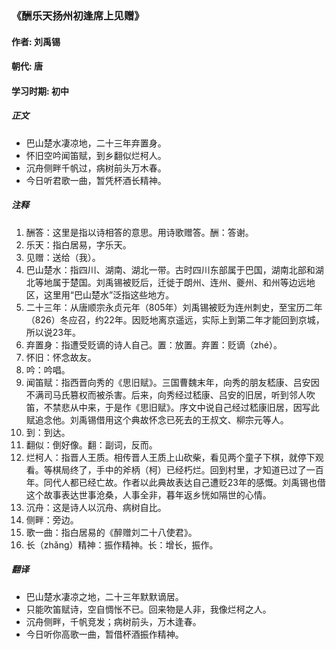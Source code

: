 ### 《酬乐天扬州初逢席上见赠》

#### 作者: 刘禹锡 

#### 朝代: 唐

#### 学习时期: 初中

##### **正文**

- 巴山楚水凄凉地，二十三年弃置身。
- 怀旧空吟闻笛赋，到乡翻似烂柯人。
- 沉舟侧畔千帆过，病树前头万木春。
- 今日听君歌一曲，暂凭杯酒长精神。

##### **注释**

1. 酬答：这里是指以诗相答的意思。用诗歌赠答。酬：答谢。
2. 乐天：指白居易，字乐天。
3. 见赠：送给（我）。
4. 巴山楚水：指四川、湖南、湖北一带。古时四川东部属于巴国，湖南北部和湖北等地属于楚国。刘禹锡被贬后，迁徙于朗州、连州、夔州、和州等边远地区，这里用“巴山楚水”泛指这些地方。
5. 二十三年：从唐顺宗永贞元年（805年）刘禹锡被贬为连州刺史，至宝历二年（826）冬应召，约22年。因贬地离京遥远，实际上到第二年才能回到京城，所以说23年。
6. 弃置身：指遭受贬谪的诗人自己。置：放置。弃置：贬谪（zhé）。
7. 怀旧：怀念故友。
8. 吟：吟唱。
9. 闻笛赋：指西晋向秀的《思旧赋》。三国曹魏末年，向秀的朋友嵇康、吕安因不满司马氏篡权而被杀害。后来，向秀经过嵇康、吕安的旧居，听到邻人吹笛，不禁悲从中来，于是作《思旧赋》。序文中说自己经过嵇康旧居，因写此赋追念他。刘禹锡借用这个典故怀念已死去的王叔文、柳宗元等人。
10. 到：到达。
11. 翻似：倒好像。翻：副词，反而。
12. 烂柯人：指晋人王质。相传晋人王质上山砍柴，看见两个童子下棋，就停下观看。等棋局终了，手中的斧柄（柯）已经朽烂。回到村里，才知道已过了一百年。同代人都已经亡故。作者以此典故表达自己遭贬23年的感慨。刘禹锡也借这个故事表达世事沧桑，人事全非，暮年返乡恍如隔世的心情。
13. 沉舟：这是诗人以沉舟、病树自比。
14. 侧畔：旁边。
15. 歌一曲：指白居易的《醉赠刘二十八使君》。
16. 长（zhǎng）精神：振作精神。长：增长，振作。

##### **翻译**

- 巴山楚水凄凉之地，二十三年默默谪居。
- 只能吹笛赋诗，空自惆怅不已。回来物是人非，我像烂柯之人。
- 沉舟侧畔，千帆竞发；病树前头，万木逢春。
- 今日听你高歌一曲，暂借杯酒振作精神。